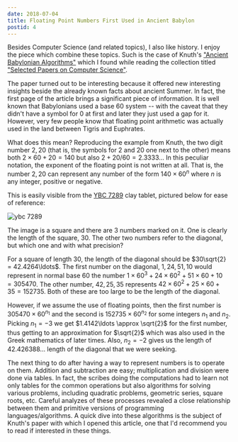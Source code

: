 ```yaml
---
date: 2018-07-04
title: Floating Point Numbers First Used in Ancient Babylon
postid: 4
---
```


Besides Computer Science (and related topics), I also like history. I enjoy
the piece which combine these topics. Such is the case of Knuth's ["Ancient
Babylonian Algorithms"][knuth-1] which I found while reading the collection
titled ["Selected Papers on Computer Science"][knuth-2].

The paper turned out to be interesting because it offered new interesting
insights beside the already known facts about ancient Summer. In fact, the
first page of the article brings a significant piece of information. It is
well known that Babylonians used a base 60 system -- with the caveat that they
didn't have a symbol for 0 at first and later they just used a gap for it.
However, very few people know that floating point arithmetic was actually used
in the land between Tigris and Euphrates.

What does this mean? Reproducing the example from Knuth, the two digit number
$2,20$ (that is, the symbols for 2 and 20 one next to the other) means both $2
\times 60 + 20 = 140$ but also $2 + 20/60 = 2.3333..$. In this peculiar
notation, the exponent of the floating point is not written at all. That is,
the number $2,20$ can represent any number of the form $140 \times 60^n$ where
$n$ is any integer, positive or negative.

This is easily visible from the [YBC 7289][ybc-7289] clay tablet, pictured
below for ease of reference:

![ybc 7289](https://upload.wikimedia.org/wikipedia/commons/0/0b/Ybc7289-bw.jpg)

The image is a square and there are 3 numbers marked on it. One is clearly the
length of the square, $30$. The other two numbers refer to the diagonal, but
which one and with what precision?

For a square of length $30$, the length of the diagonal should be $30\sqrt{2}
= 42.4264\ldots$. The first number on the diagonal, $1,24,51,10$ would
represent in normal base 60 the number $1 \times 60^3 + 24 \times 60^2 + 51
\times 60 + 10 = 305470$. The other number, $42,25,35$ represents $42 \times
60^2 + 25 \times 60 + 35 = 152735$. Both of these are too large to be the
length of the diagonal.

However, if we assume the use of floating points, then the first number is
$305470 \times 60^{n_1}$ and the second is $152735 \times 60^{n_2}$ for some
integers $n_1$ and $n_2$. Picking $n_1 = -3$ we get $1.4142\ldots \approx
\sqrt{2}$ for the first number, thus getting to an approximation for
$\sqrt{2}$ which was also used in the Greek mathematics of later times. Also,
$n_2 = -2$ gives us the length of $42.426388\ldots$ length of the diagonal
that we were seeking.

The next thing to do after having a way to represent numbers is to operate on
them. Addition and subtraction are easy; multiplication and division were done
via tables. In fact, the scribes doing the computations had to learn not only
tables for the common operations but also algorithms for solving various
problems, including quadratic problems, geometric series, square roots, etc.
Careful analyzes of these processes revealed a close relationship between them
and primitive versions of programming languages/algorithms. A quick dive into
these algorithms is the subject of Knuth's paper with which I opened this
article, one that I'd recommend you to read if interested in these things.

[knuth-1]: http://steiner.math.nthu.edu.tw/disk5/js/computer/1.pdf
[knuth-2]: https://www-cs-faculty.stanford.edu/~knuth/cs.html
[ybc-7289]: https://en.wikipedia.org/wiki/YBC_7289
